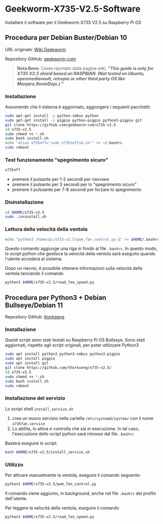 # Geekworm-X735-V2.5-Software
Installare il software per il Geekworm X735 V2.5 su Raspberry Pi OS

## Procedura per Debian Buster/Debian 10
URL originale: [Wiki Geekworm](https://wiki.geekworm.com/X735_V2.5_Software)

Repository GitHub: [geekworm-com](https://github.com/geekworm-com/x735-v2.5)

> **Nota Bene**: Come riportato dalla pagina wiki, ***"This guide is only for X735 V2.5 shield based on RASPBIAN. (Not tested on Ubuntu, openmediavault, retropie or other third party OS like Manjaro,RoninDojo.) "***

### Installazione
Assumendo che il sistema è aggiornato, aggiungere i seguenti pacchetti:
```bash
sudo apt-get install -y python-smbus python
sudo apt-get install -y pigpio python-pigpio python3-pigpio git
git clone https://github.com/geekworm-com/x735-v2.5
cd x735-v2.5
sudo chmod +x *.sh
sudo bash install.sh
echo "alias x735off='sudo x735softsd.sh'" >> ~/.bashrc
sudo reboot
```

### Test funzionamento "spegnimento sicuro"
```bash
x735off
```
- premere il pulsante per 1-2 secondi per riavviare
- premere il pulsante per 3 secondi per lo "spegnimento sicuro"
- premere il pulssante per 7-8 secondi per forzare lo spegnimento

### Disinstallazione

```bash
cd $HOME/x735-v2.5
sudo ./uninstall.sh
```

### Lettura della velocitá della ventola
```bash
echo "python3 /home/pi/x735-v2.5/pwm_fan_control.py &" >> $HOME/.bashrc
```
Questo comando aggiunge una riga in fondo al file ```.bashrc```. In questo modo, lo script python che gestisce la velocitá della ventola sará eseguito quando l'utente accederá al sistema.

Dopo un riavvio, è possibile ottenere informazioni sulla velocitá della ventola lanciando il comando
```bash
python3 $HOME/x735-v2.5/read_fan_speed.py
```

## Procedura per Python3 + Debian Bullseye/Debian 11
Repository GitHub: [thorkseng](https://github.com/thorkseng/x735-v2.5)

### Installazione
Questi script sono stati testati su Raspberry Pi OS Bullseye. Sono stati aggiornati, rispetto agli script originali, per poter utilizzare Python3
```bash
sudo apt install python3 python3-smbus python3-pigpio
sudo apt install pigpio
sudo apt install git
git clone https://github.com/thorkseng/x735-v2.5/
cd x735-v2.5
sudo chmod +x *.sh
sudo bash install.sh
sudo reboot
```

### Installazione del servizio
Lo script shell ```install_service.sh```
1. crea un nuovo servizio nella cartella ```/etc/systemd/system/``` con il nome ```x735fan.service```
2. Lo abilita, lo attiva e controlla che sia in esecuzione.
   In tal caso, l'esecuzione dello script python sará rimosso dal file ```.bashrc```
   
Basterá eseguire lo script:
```bash
bash $HOME/x735-v2.5/install_service.sh
```

### Utilizzo
Per attivare manualmente la ventola, eseguire il comando seguente:
```bash
python3 $HOME/x735-v2.5/pwm_fan_control.py
```
Il comando viene aggiunto, in background, anche nel file ```.bashrc``` del profilo dell'utente.

Per leggere la velocitá della ventola, eseguire il comando
```bash
python3 $HOME/x735-v2.5/read_fan_speed.py
```
